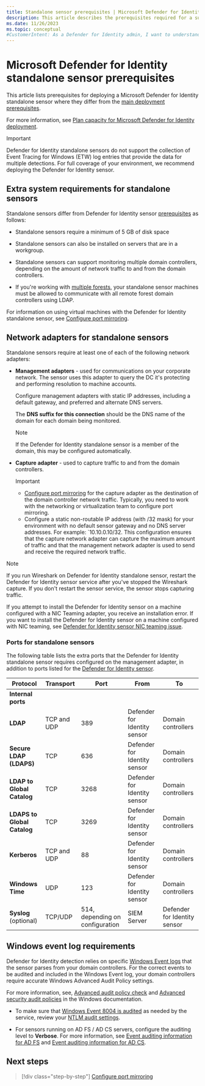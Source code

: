 ```yaml
---
title: Standalone sensor prerequisites | Microsoft Defender for Identity
description: This article describes the prerequisites required for a successful Microsoft Defender for Identity deployment using a standalone sensor.
ms.date: 11/26/2023
ms.topic: conceptual
#CustomerIntent: As a Defender for Identity admin, I want to understand extra prerequisites for deploying a Defender for Identity standalone sensor so that I can be prepared for a successful deployment.
---
```


# Microsoft Defender for Identity standalone sensor prerequisites

This article lists prerequisites for deploying a Microsoft Defender for Identity standalone sensor where they differ from the [main deployment prerequisites](../prerequisites.md). 

For more information, see [Plan capacity for Microsoft Defender for Identity deployment](../capacity-planning.md).

> [!IMPORTANT]
> Defender for Identity standalone sensors do not support the collection of Event Tracing for Windows (ETW) log entries that provide the data for multiple detections. For full coverage of your environment, we recommend deploying the Defender for Identity sensor.

## Extra system requirements for standalone sensors

Standalone sensors differ from Defender for Identity sensor [prerequisites](../prerequisites.md) as follows:

- Standalone sensors require a minimum of 5 GB of disk space

- Standalone sensors can also be installed on servers that are in a workgroup.

- Standalone sensors can support monitoring multiple domain controllers, depending on the amount of network traffic to and from the domain controllers.

- If you're working with [multiple forests](../multi-forest.md), your standalone sensor machines must be allowed to communicate with all remote forest domain controllers using LDAP.

For information on using virtual machines with the Defender for Identity standalone sensor, see [Configure port mirroring](../configure-port-mirroring.md).

## Network adapters for standalone sensors

Standalone sensors require at least one of each of the following network adapters:

- **Management adapters** - used for communications on your corporate network. The sensor uses this adapter to query the DC it's protecting and performing resolution to machine accounts.

    Configure management adapters with static IP addresses, including a default gateway, and preferred and alternate DNS servers.

    The **DNS suffix for this connection** should be the DNS name of the domain for each domain being monitored. 

    > [!NOTE]
    > If the Defender for Identity standalone sensor is a member of the domain, this may be configured automatically.

- **Capture adapter** - used to capture traffic to and from the domain controllers.

    > [!IMPORTANT]
    >
    > - [Configure port mirroring](../configure-port-mirroring.md) for the capture adapter as the destination of the domain controller network traffic. Typically, you need to work with the networking or virtualization team to configure port mirroring.
    > - Configure a static non-routable IP address (with /32 mask) for your environment with no default sensor gateway and no DNS server addresses. For example: `10.10.0.10/32. This configuration ensures that the capture network adapter can capture the maximum amount of traffic and that the management network adapter is used to send and receive the required network traffic.

>[!NOTE]
>If you run Wireshark on Defender for Identity standalone sensor, restart the Defender for Identity sensor service after you've stopped the Wireshark capture. If you don't restart the sensor service, the sensor stops capturing traffic.

If you attempt to install the Defender for Identity sensor on a machine configured with a NIC Teaming adapter, you receive an installation error. If you want to install the Defender for Identity sensor on a machine configured with NIC teaming, see [Defender for Identity sensor NIC teaming issue](../troubleshooting-known-issues.md#defender-for-identity-sensor-nic-teaming-issue).

### Ports for standalone sensors

The following table lists the extra ports that the Defender for Identity standalone sensor requires configured on the management adapter, in addition to ports listed for the [Defender for Identity sensor](../prerequisites.md#required-ports).

|Protocol|Transport|Port|From|To|
|------------|-------------|--------|-----------|---|
|**Internal ports**||||
|**LDAP**|TCP and UDP|389|Defender for Identity sensor|Domain controllers|
|**Secure LDAP (LDAPS)**|TCP|636|Defender for Identity sensor|Domain controllers|
|**LDAP to Global Catalog**|TCP|3268|Defender for Identity sensor|Domain controllers|
|**LDAPS to Global Catalog**|TCP|3269|Defender for Identity sensor|Domain controllers|
|**Kerberos**|TCP and UDP|88|Defender for Identity sensor|Domain controllers|
|**Windows Time**|UDP|123|Defender for Identity sensor|Domain controllers|
|**Syslog** (optional)|TCP/UDP|514, depending on configuration|SIEM Server|Defender for Identity sensor|


## Windows event log requirements

Defender for Identity detection relies on specific [Windows Event logs](event-collection-overview.md) that the sensor parses from your domain controllers. For the correct events to be audited and included in the Windows Event log, your domain controllers require accurate Windows Advanced Audit Policy settings.

For more information, see, [Advanced audit policy check](../configure-windows-event-collection.md) and [Advanced security audit policies](/windows/security/threat-protection/auditing/advanced-security-auditing) in the Windows documentation.

- To make sure that [Windows Event 8004 is audited](../configure-windows-event-collection.md#configure-ntlm-auditing) as needed by the service, review your [NTLM audit settings](/archive/blogs/askds/ntlm-blocking-and-you-application-analysis-and-auditing-methodologies-in-windows-7).

- For sensors running on AD FS / AD CS servers, configure the auditing level to **Verbose**. For more information, see [Event auditing information for AD FS](/windows-server/identity/ad-fs/troubleshooting/ad-fs-tshoot-logging#event-auditing-information-for-ad-fs-on-windows-server-2016) and [Event auditing information for AD CS](/windows-server/identity/ad-fs/troubleshooting/ad-fs-tshoot-logging).

## Next steps

> [!div class="step-by-step"]
> [Configure port mirroring](../configure-port-mirroring.md)

